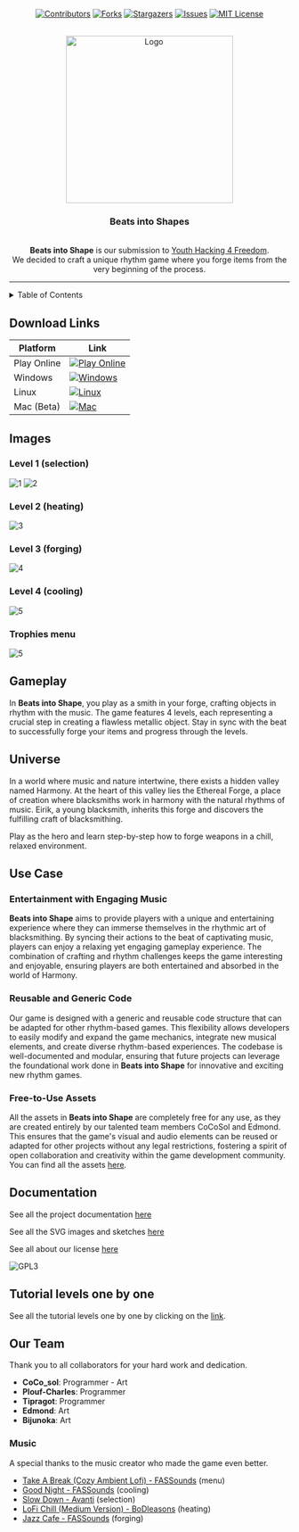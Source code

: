<a id="readme-top"></a>
<div align="center">

[![Contributors][contributors-shield]][contributors-url]
[![Forks][forks-shield]][forks-url]
[![Stargazers][stars-shield]][stars-url]
[![Issues][issues-shield]][issues-url]
[![MIT License][license-shield]][license-url]

</div>

<!-- PROJECT LOGO -->
<br />
<div align="center">
  <a href="https://github.com/CoCoSol007/beats-into-shapes">
      <img src="assets/icon.png" alt="Logo" width="300"></p>
     
  </a>

  <h3 align="center">Beats into Shapes</h3>

  <p align="center">
    <br />
    <b>Beats into Shape</b> is our submission to <a href="https://fsfe.org/activities/yh4f/">Youth Hacking 4 Freedom</a>. 
    <br/> 
    We decided to craft a unique rhythm game where you forge items from the very beginning of the process.

  </p>
</div>

---


<!-- TABLE OF CONTENTS -->
<details>
  <summary>Table of Contents</summary>
  <ol>
    <li>
      <a href="#download-links">Download Links</a>
    </li>
    <li>
      <a href="#images">Images</a>
      <ul>
        <li><a href="#level-1-selection">Level 1 (Selection)</a></li>
        <li><a href="#level-2-heating">Level 2 (Heating)</a></li>
        <li><a href="#level-3-forging">Level 3 (Forging)</a></li>
        <li><a href="#level-4-cooling">Level 4 (Cooling)</a></li>
        <li><a href="#trophies-menu">Trophies</a></li>
      </ul>
    </li>
    <li><a href="#gameplay">Gameplay</a></li>
    <li><a href="#universe">Universe</a></li>
    <li>
      <a href="#use-case">Use Case</a>
      <ul>
        <li><a href="#entertainment-with-engaging-music">Entertainment with Engaging Music</a></li>
        <li><a href="#reusable-and-generic-code">Reusable and Generic Code</a></li>
        <li><a href="#free-to-use-assets">Free-to-Use Assets</a></li>
      </ul>
    </li>
    <li><a href="#documentation">Documentation</a></li>
    <li><a href="#tutorial-levels-one-by-one">Tutorial Level by Level</a></li>
    <li><a href="#our-team">Our Team</a></li>
    <li><a href="#music">Music</a></li>
  </ol>
</details>


## Download Links
  
| Platform | Link |
|----------|------|
| Play Online | [![Play Online](https://img.shields.io/badge/Play%20Online-0078D4?style=for-the-badge&logo=web&logoColor=white)](https://edmondada.itch.io/beats-into-shapes) |
| Windows | [![Windows](https://img.shields.io/badge/Download%20for%20Windows-0078D4?style=for-the-badge&logo=windows&logoColor=white)](https://github.com/CoCoSol007/beats-into-shapes/releases/download/release-v1.0.1/beats-into-shapes-Windows.exe) |
| Linux | [![Linux](https://img.shields.io/badge/Download%20for%20Linux-FCC624?style=for-the-badge&logo=linux&logoColor=white)](https://github.com/CoCoSol007/beats-into-shapes/releases/download/release-v1.0.1/beats-into-shapes-Linux.zip) |
| Mac (Beta) | [![Mac](https://img.shields.io/badge/Download%20for%20Mac%20(Beta)-999999?style=for-the-badge&logo=apple&logoColor=white)](https://github.com/CoCoSol007/beats-into-shapes/releases/download/release-v1.0.1/beats-into-shapes-MacOS.zip) |


## Images

### Level 1 (selection)

![1](/docs/images/1.png)
![2](/docs/images/2.png)

### Level 2 (heating)

![3](/docs/images/3.png)

### Level 3 (forging)

![4](/docs/images/4.png)

### Level 4 (cooling)

![5](/docs/images/5.png)

### Trophies menu

![5](/docs/images/6.png)

## Gameplay

In **Beats into Shape**, you play as a smith in your forge, crafting objects in rhythm with the music. The game features 4 levels, each representing a crucial step in creating a flawless metallic object. Stay in sync with the beat to successfully forge your items and progress through the levels.

## Universe

In a world where music and nature intertwine, there exists a hidden valley named Harmony. At the heart of this valley lies the Ethereal Forge, a place of creation where blacksmiths work in harmony with the natural rhythms of music. Eirik, a young blacksmith, inherits this forge and discovers the fulfilling craft of blacksmithing.

Play as the hero and learn step-by-step how to forge weapons in a chill, relaxed environment.

## Use Case

### Entertainment with Engaging Music

**Beats into Shape** aims to provide players with a unique and entertaining experience where they can immerse themselves in the rhythmic art of blacksmithing. By syncing their actions to the beat of captivating music, players can enjoy a relaxing yet engaging gameplay experience. The combination of crafting and rhythm challenges keeps the game interesting and enjoyable, ensuring players are both entertained and absorbed in the world of Harmony.

### Reusable and Generic Code

Our game is designed with a generic and reusable code structure that can be adapted for other rhythm-based games. This flexibility allows developers to easily modify and expand the game mechanics, integrate new musical elements, and create diverse rhythm-based experiences. The codebase is well-documented and modular, ensuring that future projects can leverage the foundational work done in **Beats into Shape** for innovative and exciting new rhythm games.

### Free-to-Use Assets

All the assets in **Beats into Shape** are completely free for any use, as they are created entirely by our talented team members CoCoSol and Edmond. This ensures that the game's visual and audio elements can be reused or adapted for other projects without any legal restrictions, fostering a spirit of open collaboration and creativity within the game development community. You can find all the assets [here](/assets/).

## Documentation

See all the project documentation [here](/docs)

See all the SVG images and sketches [here](https://www.figma.com/design/i4OFqWsSMmk0AW6OUtyf3B/Beats-into-shapes?t=ICflNE9DRQtmYzKb-1)

See all about our license [here](/LICENSE)

![GPL3](https://upload.wikimedia.org/wikipedia/commons/c/cb/GPLv3_Logo_filled.png)

## Tutorial levels one by one

See all the tutorial levels one by one by clicking on the [link](/docs/tuto.md).

## Our Team

Thank you to all collaborators for your hard work and dedication.

- **CoCo_sol**: Programmer - Art
- **Plouf-Charles**: Programmer
- **Tipragot**: Programmer
- **Edmond**: Art
- **Bijunoka**: Art

### Music

A special thanks to the music creator who made the game even better.

- [Take A Break (Cozy Ambient Lofi) - FASSounds](https://pixabay.com/music/beats-take-a-break-cozy-ambient-lofi-199738) (menu)
- [Good Night - FASSounds](https://pixabay.com/music/beats-good-night-160166) (cooling)
- [Slow Down - Avanti](https://freetouse.com/music/avanti/slow-down) (selection)
- [LoFi Chill (Medium Version) - BoDleasons](https://pixabay.com/music/beats-lofi-chill-medium-version-159456) (heating)
- [Jazz Cafe - FASSounds](https://pixabay.com/music/beats-jazz-cafe-112190) (forging)

[contributors-shield]: https://img.shields.io/github/contributors/cocosol007/beats-into-shapes.svg?style=for-the-badge
[contributors-url]: https://github.com/cocosol007/beats-into-shapes/graphs/contributors
[forks-shield]: https://img.shields.io/github/forks/cocosol007/beats-into-shapes.svg?style=for-the-badge
[forks-url]: https://github.com/cocosol007/beats-into-shapes/network/members
[stars-shield]: https://img.shields.io/github/stars/cocosol007/beats-into-shapes.svg?style=for-the-badge
[stars-url]: https://github.com/cocosol007/beats-into-shapes/stargazers
[issues-shield]: https://img.shields.io/github/issues/cocosol007/beats-into-shapes.svg?style=for-the-badge
[issues-url]: https://github.com/cocosol007/beats-into-shapes/issues
[license-shield]: https://img.shields.io/github/license/cocosol007/beats-into-shapes.svg?style=for-the-badge
[license-url]: https://github.com/cocosol007/beats-into-shapes/blob/master/LICENSE
